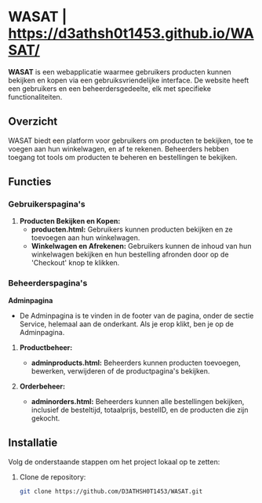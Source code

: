 # WASAT | https://d3athsh0t1453.github.io/WASAT/

**WASAT** is een webapplicatie waarmee gebruikers producten kunnen bekijken en kopen via een gebruiksvriendelijke interface. De website heeft een gebruikers en een beheerdersgedeelte, elk met specifieke functionaliteiten.

## Overzicht

WASAT biedt een platform voor gebruikers om producten te bekijken, toe te voegen aan hun winkelwagen, en af te rekenen. Beheerders hebben toegang tot tools om producten te beheren en bestellingen te bekijken.

## Functies

### Gebruikerspagina's

1. **Producten Bekijken en Kopen:**
   - **producten.html:** Gebruikers kunnen producten bekijken en ze toevoegen aan hun winkelwagen.
   - **Winkelwagen en Afrekenen:** Gebruikers kunnen de inhoud van hun winkelwagen bekijken en hun bestelling afronden door op de 'Checkout' knop te klikken.

### Beheerderspagina's

**Adminpagina**
- De Adminpagina is te vinden in de footer van de pagina, onder de sectie Service, helemaal aan de onderkant. Als je erop klikt, ben je op de Adminpagina.

1. **Productbeheer:**
   - **adminproducts.html:** Beheerders kunnen producten toevoegen, bewerken, verwijderen of de productpagina's bekijken.

2. **Orderbeheer:**
   - **adminorders.html:** Beheerders kunnen alle bestellingen bekijken, inclusief de besteltijd, totaalprijs, bestelID, en de producten die zijn gekocht.

## Installatie

Volg de onderstaande stappen om het project lokaal op te zetten:

1. Clone de repository:
   ```bash
   git clone https://github.com/D3ATHSH0T1453/WASAT.git
